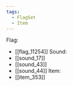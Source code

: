```yaml
---
tags:
  - FlagSet
  - Item
---
```

Flag:
- [[flag_11254]]
Sound:
- [[sound_17]]
- [[sound_43]]
- [[sound_44]]
Item:
- [[item_353]]
